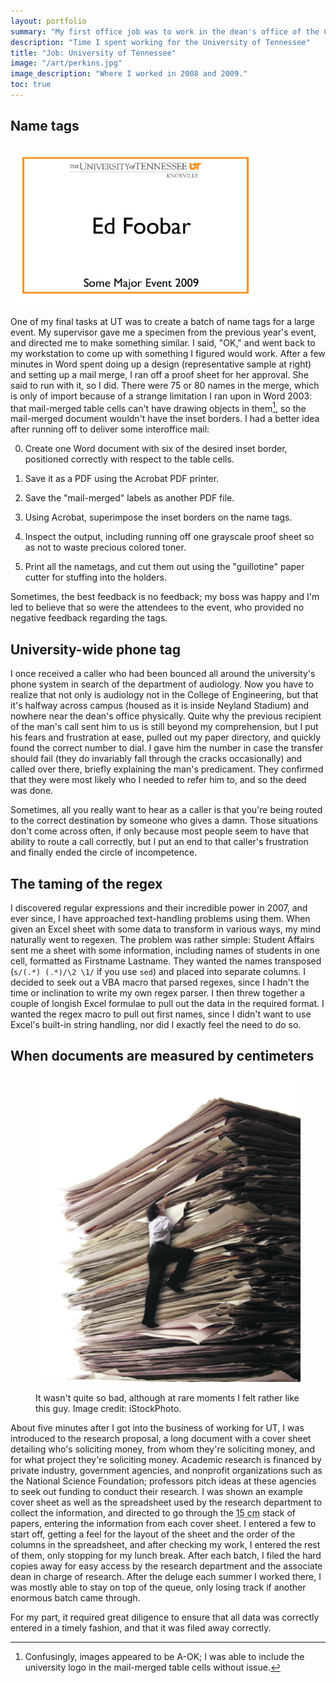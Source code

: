 ```yaml
---
layout: portfolio
summary: "My first office job was to work in the dean's office of the College of Engineering at the University of Tennessee.  I accomplished several smaller tasks there while I worked during the summers of 2008 and 2009, from May to August."
description: "Time I spent working for the University of Tennessee"
title: "Job: University of Tennessee"
image: "/art/perkins.jpg"
image_description: "Where I worked in 2008 and 2009."
toc: true
---
```

## Name tags

<img src='/art/name_tag_sample.png' class='img-responsive col-xs-12 col-sm-4 pull-right'>

One of my final tasks at UT was to create a batch of name tags for a large event.  My supervisor gave me a specimen from the previous year's event, and directed me to make something similar.  I said, "OK," and went back to my workstation to come up with something I figured would work.  After a few minutes in Word spent doing up a design (representative sample at right) and setting up a mail merge, I ran off a proof sheet for her approval.  She said to run with it, so I did.  There were 75 or 80 names in the merge, which is only of import because of a strange limitation I ran upon in Word 2003: that mail-merged table cells can't have drawing objects in them[^1], so the mail-merged document wouldn't have the inset borders.  I had a better idea after running off to deliver some interoffice mail:

0. Create one Word document with six of the desired inset border, positioned correctly with respect to the table cells.

1. Save it as a PDF using the Acrobat PDF printer.

2. Save the "mail-merged" labels as another PDF file.

3. Using Acrobat, superimpose the inset borders on the name tags.

4. Inspect the output, including running off one grayscale proof sheet so as not to waste precious colored toner.

5. Print all the nametags, and cut them out using the "guillotine" paper cutter for stuffing into the holders.

Sometimes, the best feedback is no feedback; my boss was happy and I'm led to believe that so were the attendees to the event, who provided no negative feedback regarding the tags.

## University-wide phone tag

I once received a caller who had been bounced all around the university's phone system in search of the department of audiology.  Now you have to realize that not only is audiology not in the College of Engineering, but that it's halfway across campus (housed as it is inside Neyland Stadium) and nowhere near the dean's office physically.  Quite why the previous recipient of the man's call sent him to us is still beyond my comprehension, but I put his fears and frustration at ease, pulled out my paper directory, and quickly found the correct number to dial.  I gave him the number in case the transfer should fail (they do invariably fall through the cracks occasionally) and called over there, briefly explaining the man's predicament.  They confirmed that they were most likely who I needed to refer him to, and so the deed was done.

Sometimes, all you really want to hear as a caller is that you're being routed to the correct destination by someone who gives a damn.  Those situations don't come across often, if only because most people seem to have that ability to route a call correctly, but I put an end to that caller's frustration and finally ended the circle of incompetence.

[^1]: Confusingly, images appeared to be A-OK; I was able to include the university logo in the mail-merged table cells without issue.

## The taming of the regex

I discovered regular expressions and their incredible power in 2007, and ever since, I have approached text-handling problems using them.  When given an Excel sheet with some data to transform in various ways, my mind naturally went to regexen.  The problem was rather simple: Student Affairs sent me a sheet with some information, including names of students in one cell, formatted as Firstname Lastname.  They wanted the names transposed (`s/(.*) (.*)/\2 \1/` if you use `sed`) and placed into separate columns.  I decided to seek out a VBA macro that parsed regexes, since I hadn't the time or inclination to write my own regex parser.  I then threw together a couple of longish Excel formulae to pull out the data in the required format.  I wanted the regex macro to pull out first names, since I didn't want to use Excel's built-in string handling, nor did I exactly feel the need to do so.

## When documents are measured by centimeters

<figure class='col-md-4 col-xs-12 pull-right'>
  <img src='/art/man_climbing_papers.jpg' alt='A man climbs a stack of papers.' class='img-responsive'>
  <figcaption class='col-xs-12'>
    <p>It wasn't quite so bad, although at rare moments I felt rather like this guy.  Image credit: iStockPhoto.
  </figcaption>
</figure>

About five minutes after I got into the business of working for UT, I was introduced to the research proposal, a long document with a cover sheet detailing who's soliciting money, from whom they're soliciting money, and for what project they're soliciting money.  Academic research is financed by private industry, government agencies, and nonprofit organizations such as the National Science Foundation; professors pitch ideas at these agencies to seek out funding to conduct their research.  I was shown an example cover sheet as well as the spreadsheet used by the research department to collect the information, and directed to go through the <abbr title='6 inches'>15 cm</abbr> stack of papers, entering the information from each cover sheet.  I entered a few to start off, getting a feel for the layout of the sheet and the order of the columns in the spreadsheet, and after checking my work, I entered the rest of them, only stopping for my lunch break.  After each batch, I filed the hard copies away for easy access by the research department and the associate dean in charge of research.  After the deluge each summer I worked there, I was mostly able to stay on top of the queue, only losing track if another enormous batch came through.

For my part, it required great diligence to ensure that all data was correctly entered in a timely fashion, and that it was filed away correctly.
